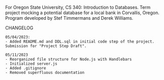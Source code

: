 For Oregon State University, CS 340: Introduction to Databases. Term project mocking a potential database for a local bank in Corvallis, Oregon. Program developed by Stef Timmermans and Derek Williams. 

CHANGELOG
~~~~~~~~~
05/04/2023:
- Added README.md and DDL.sql in initial code step of the project. Submission for "Project Step Draft".

05/11/2023
- Reorganized file structure for Node.js with Handlebars
- Initialized server.js
- Added .gitignore
- Removed superfluous documentation
